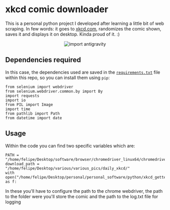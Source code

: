 # xkcd comic downloader

This is a personal python project I developed after learning a little bit of web scraping. In few words: it goes to [xkcd.com](https://www.xkcd.com/), randomizes the comic shown, saves it and displays it on desktop. Kinda proud of it. :)

<div align="center">
    <img alt="import antigravity" src="https://imgs.xkcd.com/comics/python.png">
</div>

## Dependencies required

In this case, the dependencies used are saved in the [`requirements.txt`](./requirements.txt) file within this repo, so you can install them using `pip`:

```
from selenium import webdriver
from selenium.webdriver.common.by import By
import requests
import io
from PIL import Image
import time
from pathlib import Path
from datetime import date
```

## Usage

Within the code you can find two specific variables which are:

```
PATH = "/home/felipe/Desktop/software/browser/chromedriver_linux64/chromedriver"
download_path = "/home/felipe/Desktop/various/various_pics/daily_xkcd/"
with open("/home/felipe/Desktop/personal/personal_software/python/xkcd_getter/log.txt","a") as f:
```

In these you'll have to configure the path to the chrome webdriver, the path to the folder were you'll store the comic and the path to the log.txt file for logging